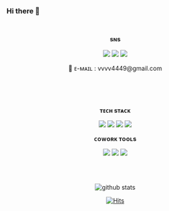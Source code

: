 ### Hi there 👋

<!--
**catgirl0313/catgirl0313** is a ✨ _special_ ✨ repository because its `README.md` (this file) appears on your GitHub profile.

Here are some ideas to get you started:

- 🔭 I’m currently working on ...
- 🌱 I’m currently learning ...
- 👯 I’m looking to collaborate on ...
- 🤔 I’m looking for help with ...
- 💬 Ask me about ...
- 📫 How to reach me: ...
- 😄 Pronouns: ...
- ⚡ Fun fact: ...
-->

<!-- ![header](https://user-images.githubusercontent.com/107012988/184840386-dfaa1ac9-a3c0-4b41-94f9-68f5502ce3da.png) -->

<br>


<p align="center">
    <Strong> sɴs </Strong><br><br>
<a href="https://latelearner.tistory.com/" target="_blank">
<img src="https://img.shields.io/badge/Tistory-ce4e24?style=flat-square&logo=blog&logoColor=white"/></a>

<a href="https://complete-bison-5aa.notion.site/c0b88536f973409f9b7f1c654e09a3e2" target="_blank">
<img src="https://img.shields.io/badge/Notion-00c9f2?style=flat-square&logo=notion&logoColor=white"/></a>

<a href="https://github.com/catgirl0313" target="_blank">
<img src="https://img.shields.io/badge/GitHub-2a2a2a?style=flat-square&logo=GigHub&logoColor=white"/></a>

   
<p align="center">
📧 ᴇ-ᴍᴀɪʟ : vvvv4449@gmail.com
</p>
<br>
<br>

<!-- <p align="center">
JAVA 백엔드를 공부하고 있어요ˁ῁̮ˀ<br>
성실하게 열정적으로 배우려는 자세로 학습에 임하고 있습니다<br>
긍정적인 사고로 함께 일하기 편한 백엔드 개발자로 성장하겠습니다💥<br>
</p> -->

<br>

<p align="center">
    <Strong> ᴛᴇᴄʜ sᴛᴀᴄᴋ </Strong><br>
</p>

<p align="center" display="inline-block">
  <img src="https://img.shields.io/badge/JAVA-007396?style=for-the-badge&logo=java&logoColor=white"> 
    <img src="https://img.shields.io/badge/Spring-6DB33F?style=for-the-badge&logo=Spring&logoColor=white">
    <img src="https://img.shields.io/badge/SpringBoot-6DB33F?style=for-the-badge&logo=SpringBoot&logoColor=white">
    <img src="https://img.shields.io/badge/mysql-4479A1?style=for-the-badge&logo=mysql&logoColor=white">
</p>

<p align="center">
  <Strong> ᴄᴏᴡᴏʀᴋ ᴛᴏᴏʟs </Strong><br>
</p>
  
<p align="center">
    <img src="https://img.shields.io/badge/GitHub-181717?style=flat-square&logo=GitHub&logoColor=white"/>
    <img src="https://img.shields.io/badge/Notion-00c9f2?style=flat-square&logo=notion&logoColor=white"/>
    <img src="https://img.shields.io/badge/Figma-F24E1E?style=flat-square&logo=Figma&logoColor=white"/>
  </p>
  
<br>
<br>

<div align=center>

![ github stats](https://github-readme-stats.vercel.app/api?username=kimseungsuu&show_icons=true)

[![Hits](https://hits.seeyoufarm.com/api/count/incr/badge.svg?url=https%3A%2F%2Fgithub.com%2FKimseungsuu&count_bg=%2379C83D&title_bg=%23555555&icon=github.svg&icon_color=%23E7E7E7&title=hits&edge_flat=false)](https://hits.seeyoufarm.com)
